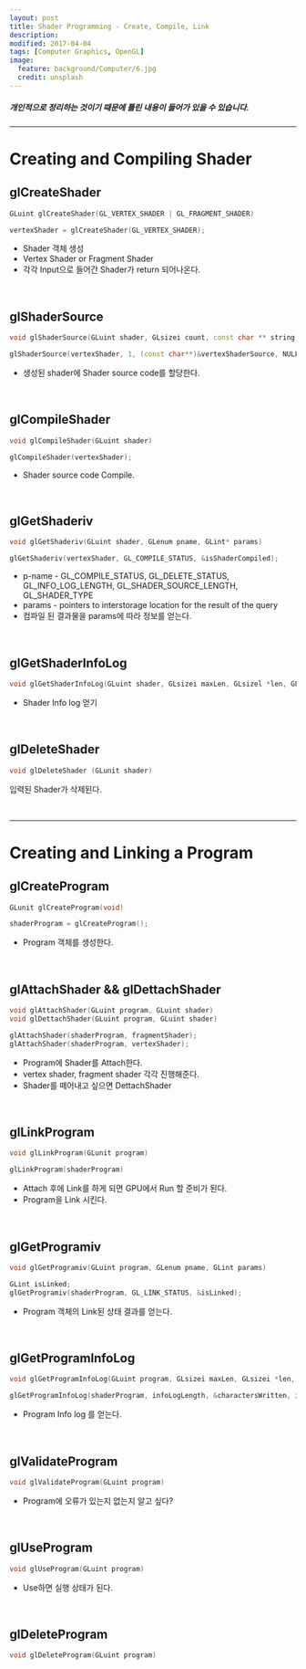 ```yaml
---
layout: post
title: Shader Programming - Create, Compile, Link 
description:
modified: 2017-04-04
tags: [Computer Graphics, OpenGL]
image:
  feature: background/Computer/6.jpg
  credit: unsplash
---
```

##### 개인적으로 정리하는 것이기 때문에 틀린 내용이 들어가 있을 수 있습니다.
---

# Creating and Compiling Shader

## glCreateShader
```cpp
GLuint glCreateShader(GL_VERTEX_SHADER | GL_FRAGMENT_SHADER)

vertexShader = glCreateShader(GL_VERTEX_SHADER);
```
- Shader 객체 생성
- Vertex Shader or Fragment Shader
- 각각 Input으로 들어간 Shader가 return 되어나온다.

<br />

## glShaderSource
```cpp
void glShaderSource(GLuint shader, GLsizei count, const char ** string, const GLint* len)

glShaderSource(vertexShader, 1, (const char**)&vertexShaderSource, NULL);
```

- 생성된 shader에 Shader source code를 할당한다.

<br />

## glCompileShader
```cpp
void glCompileShader(GLuint shader)

glCompileShader(vertexShader);
```
 
- Shader source code Compile.

<br />

## glGetShaderiv
```cpp
void glGetShaderiv(GLuint shader, GLenum pname, GLint* params)

glGetShaderiv(vertexShader, GL_COMPILE_STATUS, &isShaderCompiled);
```

- p-name - GL_COMPILE_STATUS, GL_DELETE_STATUS, GL_INFO_LOG_LENGTH, GL_SHADER_SOURCE_LENGTH, GL_SHADER_TYPE
- params - pointers to interstorage location for the result of the query 
- 컴파일 된 결과물을 params에 따라 정보를 얻는다.

<br />

## glGetShaderInfoLog
```cpp
void glGetShaderInfoLog(GLuint shader, GLsizei maxLen, GLsizel *len, GLchar * infolog)
```
- Shader Info log 얻기

<br />

## glDeleteShader
```cpp
void glDeleteShader (GLunit shader)
```
입력된 Shader가 삭제된다.

<br />

---

# Creating and Linking a Program

## glCreateProgram
```cpp
GLunit glCreateProgram(void)

shaderProgram = glCreateProgram();
```
- Program 객체를 생성한다.

<br />

## glAttachShader && glDettachShader
```cpp
void glAttachShader(GLuint program, GLuint shader)
void glDettachShader(GLuint program, GLuint shader)

glAttachShader(shaderProgram, fragmentShader);
glAttachShader(shaderProgram, vertexShader);
```

- Program에 Shader를 Attach한다.
- vertex shader, fragment shader 각각 진행해준다.
- Shader를 떼어내고 싶으면 DettachShader

<br />

## glLinkProgram
```cpp
void glLinkProgram(GLunit program)

glLinkProgram(shaderProgram)
```
- Attach 후에 Link를 하게 되면 GPU에서 Run 할 준비가 된다.
- Program을 Link 시킨다.

<br />

## glGetProgramiv
```cpp
void glGetProgramiv(GLuint program, GLenum pname, GLint params)

GLint isLinked;
glGetProgramiv(shaderProgram, GL_LINK_STATUS, &isLinked);
```
- Program 객체의 Link된 상태 결과를 얻는다.

<br />

## glGetProgramInfoLog
```cpp
void glGetProgramInfoLog(GLuint program, GLsizei maxLen, GLsizei *len, GLchar *  infolog)

glGetProgramInfoLog(shaderProgram, infoLogLength, &charactersWritten, infoLog);
```
- Program Info log 를 얻는다.

<br />

## glValidateProgram
```cpp
void glValidateProgram(GLuint program)
```
- Program에 오류가 있는지 없는지 알고 싶다?

<br />

## glUseProgram
```cpp
void glUseProgram(GLuint program)
```
- Use하면 실행 상태가 된다.

<br />

## glDeleteProgram
```cpp
void glDeleteProgram(GLuint program)
```

<br />
